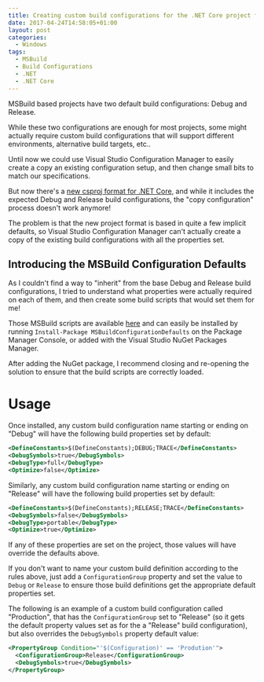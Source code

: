 ```yaml
---
title: Creating custom build configurations for the .NET Core project format
date: 2017-04-24T14:58:05+01:00
layout: post
categories:
  - Windows
tags:
  - MSBuild
  - Build Configurations
  - .NET
  - .NET Core
---
```

MSBuild based projects have two default build configurations: Debug and Release.

While these two configurations are enough for most projects, some might actually require custom build configurations that will support different environments, alternative build targets, etc..

Until now we could use Visual Studio Configuration Manager to easily create a copy an existing configuration setup, and then change small bits to match our specifications.

But now there's a [new csproj format for .NET Core](https://docs.microsoft.com/en-us/dotnet/articles/core/tools/csproj), and while it includes the expected Debug and Release build configurations, the "copy configuration" process doesn't work anymore!

The problem is that the new project format is based in quite a few implicit defaults, so Visual Studio Configuration Manager can't actually create a copy of the existing build configurations with all the properties set.

## Introducing the MSBuild Configuration Defaults

As I couldn't find a way to "inherit" from the base Debug and Release build configurations, I tried to understand what properties were actually required on each of them, and then create some build scripts that would set them for me!

Those MSBuild scripts are available [here](https://github.com/PedroLamas/MSBuildConfigurationDefaults) and can easily be installed by running `Install-Package MSBuildConfigurationDefaults` on the Package Manager Console, or added with the Visual Studio NuGet Packages Manager.

After adding the NuGet package, I recommend closing and re-opening the solution to ensure that the build scripts are correctly loaded.

# Usage

Once installed, any custom build configuration name starting or ending on "Debug" will have the following build properties set by default:

```xml
<DefineConstants>$(DefineConstants);DEBUG;TRACE</DefineConstants>
<DebugSymbols>true</DebugSymbols>
<DebugType>full</DebugType>
<Optimize>false</Optimize>
```

Similarly, any custom build configuration name starting or ending on "Release" will have the following build properties set by default:

```xml
<DefineConstants>$(DefineConstants);RELEASE;TRACE</DefineConstants>
<DebugSymbols>false</DebugSymbols>
<DebugType>portable</DebugType>
<Optimize>true</Optimize>
```

If any of these properties are set on the project, those values will have override the defaults above.

If you don't want to name your custom build definition according to the rules above, just add a `ConfigurationGroup` property and set the value to `Debug` or `Release` to ensure those build definitions get the appropriate default properties set.

The following is an example of a custom build configuration called "Production", that has the `ConfigurationGroup` set to "Release" (so it gets the default property values set as for the a "Release" build configuration), but also overrides the `DebugSymbols` property default value:

```xml
<PropertyGroup Condition="'$(Configuration)' == 'Prodution'">
  <ConfigurationGroup>Release</ConfigurationGroup>
  <DebugSymbols>true</DebugSymbols>
</PropertyGroup>
```